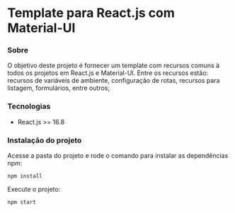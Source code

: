 # Template para React.js com Material-UI

### Sobre

O objetivo deste projeto é fornecer um template com recursos comuns à todos os projetos em React.js e Material-UI. Entre os recursos estão: recursos de variáveis de ambiente, configuração de rotas, recursos para listagem, formulários, entre outros;

### Tecnologias

- React.js >= 16.8

### Instalação do projeto

Acesse a pasta do projeto e rode o comando para instalar as dependências npm:

    npm install

Execute o projeto:

    npm start
